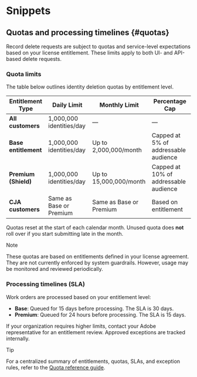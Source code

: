 # Snippets

## Quotas and processing timelines {#quotas}

Record delete requests are subject to quotas and service-level expectations based on your license entitlement. These limits apply to both UI- and API-based delete requests.

### Quota limits

The table below outlines identity deletion quotas by entitlement level.

| Entitlement Type    | Daily Limit                | Monthly Limit             | Percentage Cap                          |
|---------------------|----------------------------|---------------------------|------------------------------------------|
| **All customers**   | 1,000,000 identities/day   | —                         | —                                        |
| **Base entitlement**| 1,000,000 identities/day   | Up to 2,000,000/month     | Capped at 5% of addressable audience     |
| **Premium (Shield)**| 1,000,000 identities/day   | Up to 15,000,000/month    | Capped at 10% of addressable audience    |
| **CJA customers**   | Same as Base or Premium    | Same as Base or Premium   | Based on entitlement                     |

Quotas reset at the start of each calendar month. Unused quota does **not** roll over if you start submitting late in the month.

>[!NOTE]
>
> These quotas are based on entitlements defined in your license agreement. They are not currently enforced by system guardrails. However, usage may be monitored and reviewed periodically.

### Processing timelines (SLA)

Work orders are processed based on your entitlement level:

- **Base**: Queued for 15 days before processing. The SLA is 30 days.
- **Premium**: Queued for 24 hours before processing. The SLA is 15 days.

If your organization requires higher limits, contact your Adobe representative for an entitlement review. Approved exceptions are tracked internally.

>[!TIP]
> 
>For a centralized summary of entitlements, quotas, SLAs, and exception rules, refer to the [Quota reference guide](../api/quota.md).
